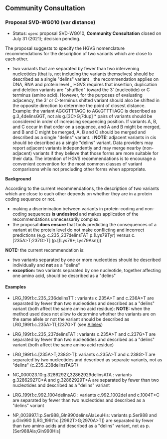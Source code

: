 ## Community Consultation

### Proposal SVD-WG010 (var distance)

- Status: <code class="spot1">open</code>: proposal SVD-WG010, **Community Consultation** closed on July 31 (2021); decision pending.

The proposal suggests to specify the HGVS nomenclature recommendations for the description of two variants which are close to each other.

- two variants that are separated by fewer than two intervening nucleotides (that is, not including the variants themselves) should be described as a single "delins" variant _ the recommendation applies on DNA, RNA and protein level _ HGVS requires that insertion, duplication and deletion variants are "shuffled" toward the 3' (nucleotide) or C terminus (amino acid). However, for the purposes of evaluating adjacency, the 3' or C-terminus shifted variant should also be shifted in the opposite direction to determine the point of closest distance. Example: the variant AGCGTTTAGC to AG<code class="spot1">G</code>GTTT<code class="spot1">T</code>AGC is described as g.3_4delinsGGT, not als g.[3C>G;7dup] \* pairs of variants should be considered in order of increasing sequencing position. If variants A, B, and C occur in that order on a sequence, and A and B might be merged, and B and C might be merged, A, B and C should be merged and described as a single "delins" variant. : **NOTE:** adjacent variants in cis should be described as a single "delins" variant. Data providers may report adjacent variants independently and may merge nearby (non-adjacent) variants if they believe that those forms are more suitable for their data. The intention of HGVS recommendations is to encourage a convenient convention for the most common classes of variant comparisons while not precluding other forms when appropriate.

**Background**

According to the current recommendations, the description of two variants which are close to each other depends on whether they are in a protein coding sequence or not.

- making a discrimination between variants in protein-coding and non-coding sequences **is undesired** and makes application of the recommendations unnecessarily complex.
- the proposal **does ensure** that tools predicting the consequences of a variant at the protein level do not make conflicting and incorrect predictions (e.g. c.235_237delinsTAT p.(Lys79Tyr) versus c.[235A>T;237G>T] (p.[(Lys79*;Lys79Asn)])

**NOTE:** the current recommendation is:

- two variants separated by one or more nucleotides should be described individually and **not** as a "delins"
- **exception:** two variants separated by one nucleotide, together affecting one amino acid, should be described as a "delins"

#### Examples

- LRG_199t1:c.235_236delinsTT : variants c.235A>T and c.236A>T are separated by fewer than two nucleotides and described as a "delins" variant (both affect the same amino acid residue): **NOTE:** when the method used does not allow to determine whether the variants are on the same allele or not the variant should be described as LRG_199t1:c.235A>T(;)237G>T (see [Alleles](../recommendations/DNA/alleles.md))
- LRG_199t1:c.235_237delinsTAT : variants c.235A>T and c.237G>T are separated by fewer than two nucleotides and described as a "delins" variant (both affect the same amino acid residue)
- LRG_199t1:c.[235A>T;238G>T]: variants c.235A>T and c.238G>T are separated by two nucleotides and described as separate variants, not as "delins" (c.235_238delinsTAGT)
- NC_000023.10:g.32862927_32862929delinsATA : variants g.32862927C>A and g.32862929T>A are separated by fewer than two nucleotides and described as a "delins" variant
- LRG_199t1:c.992_1004delinsAC : variants c.992_1002del and c.1004T>C are separated by fewer than two nucleotides and described as a "delins" variant

- NP_003997.1:p.Ser988_Gln990delinsAlaLeuHis: variants p.Ser988 and p.Gln990 (LRG_199t1:c.[2962T>G;2970A>T]) are separated by fewer than two amino acids and described as a "delins" variant, not as p.[Ser988Ala;Gln990His]
